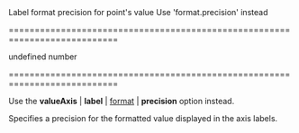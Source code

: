 <!--**
/*-------------------------------------------
    Auto-generated file. Do not modify.
-------------------------------------------

**-->
<!--d-->Label format precision for point's value<!--/d-->
<!--dep-->Use 'format.precision' instead<!--/dep-->
===========================================================================
<!--default-->undefined<!--/default-->
<!--type-->number<!--/type-->
===========================================================================

<!--deprecated-->
Use the **valueAxis** | **label** | [format](/Documentation/ApiReference/Data_Visualization_Widgets/dxChart/Configuration/valueAxis/label/#format) | **precision** option instead.
<!--/deprecated-->

<!--shortDescription-->
Specifies a precision for the formatted value displayed in the axis labels.
<!--/shortDescription-->

<!--fullDescription-->

<!--/fullDescription-->